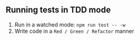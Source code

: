 ## Running tests in TDD mode
1. Run in a watched mode: `npm run test -- -w`
2. Write code in a `Red / Green / Refactor` manner